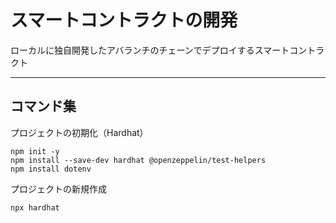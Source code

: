 # スマートコントラクトの開発
ローカルに独自開発したアバランチのチェーンでデプロイするスマートコントラクト

***
## コマンド集

プロジェクトの初期化（Hardhat）
```
npm init -y
npm install --save-dev hardhat @openzeppelin/test-helpers
npm install dotenv 
```

プロジェクトの新規作成
```
npx hardhat
```